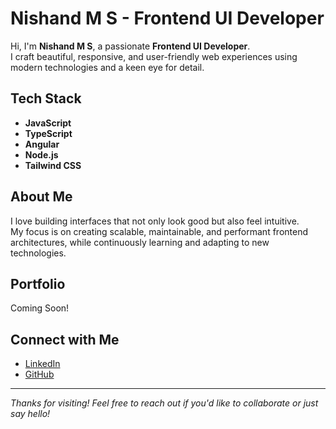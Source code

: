 # Nishand M S - Frontend UI Developer

Hi, I'm **Nishand M S**, a passionate **Frontend UI Developer**.  
I craft beautiful, responsive, and user-friendly web experiences using modern technologies and a keen eye for detail.

## Tech Stack

- **JavaScript**
- **TypeScript**
- **Angular**
- **Node.js**
- **Tailwind CSS**

## About Me

I love building interfaces that not only look good but also feel intuitive.  
My focus is on creating scalable, maintainable, and performant frontend architectures, while continuously learning and adapting to new technologies.

## Portfolio

Coming Soon!

## Connect with Me

- [LinkedIn](https://www.idamhomestays.com/](https://www.linkedin.com/in/nishand-m-s-116b5a1b2?utm_source=share&utm_campaign=share_via&utm_content=profile&utm_medium=android_app))
- [GitHub](https://github.com/nishandms)

---

*Thanks for visiting! Feel free to reach out if you'd like to collaborate or just say hello!*
